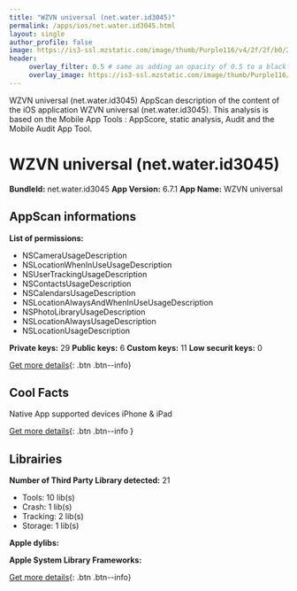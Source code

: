 ```yaml
---
title: "WZVN universal (net.water.id3045)"
permalink: /apps/ios/net.water.id3045.html
layout: single
author_profile: false
image: https://is3-ssl.mzstatic.com/image/thumb/Purple116/v4/2f/2f/b0/2f2fb079-32eb-b8ca-d9ea-432b025f44e6/AppIcon-0-0-1x_U007emarketing-0-0-0-7-0-0-sRGB-0-0-0-GLES2_U002c0-512MB-85-220-0-0.jpeg/512x512bb.jpg
header: 
     overlay_filter: 0.5 # same as adding an opacity of 0.5 to a black background
     overlay_image: https://is3-ssl.mzstatic.com/image/thumb/Purple116/v4/2f/2f/b0/2f2fb079-32eb-b8ca-d9ea-432b025f44e6/AppIcon-0-0-1x_U007emarketing-0-0-0-7-0-0-sRGB-0-0-0-GLES2_U002c0-512MB-85-220-0-0.jpeg/512x512bb.jpg
---
```

WZVN universal (net.water.id3045) AppScan description of the content of the iOS application WZVN universal (net.water.id3045). This analysis is based on the Mobile App Tools : AppScore, static analysis, Audit and the Mobile Audit App Tool.

# WZVN universal (net.water.id3045)

**BundleId:** net.water.id3045
**App Version:** 6.7.1
**App Name:** WZVN universal


## AppScan informations 

**List of permissions:** 
- NSCameraUsageDescription
- NSLocationWhenInUseUsageDescription
- NSUserTrackingUsageDescription
- NSContactsUsageDescription
- NSCalendarsUsageDescription
- NSLocationAlwaysAndWhenInUseUsageDescription
- NSPhotoLibraryUsageDescription
- NSLocationAlwaysUsageDescription
- NSLocationUsageDescription
  
  
**Private keys:** 29
**Public keys:** 6
**Custom keys:** 11
**Low securit keys:** 0
  
[Get more details](/pricing.html){: .btn .btn--info}

## Cool Facts

Native App
supported devices iPhone & iPad
  
[Get more details](/pricing.html){: .btn .btn--info }

## Librairies 
**Number of Third Party Library detected:** 21
- Tools: 10 lib(s)
- Crash: 1 lib(s)
- Tracking: 2 lib(s)
- Storage: 1 lib(s)


**Apple dylibs:**


**Apple System Library Frameworks:**


  
[Get more details](/pricing.html){: .btn .btn--info}

